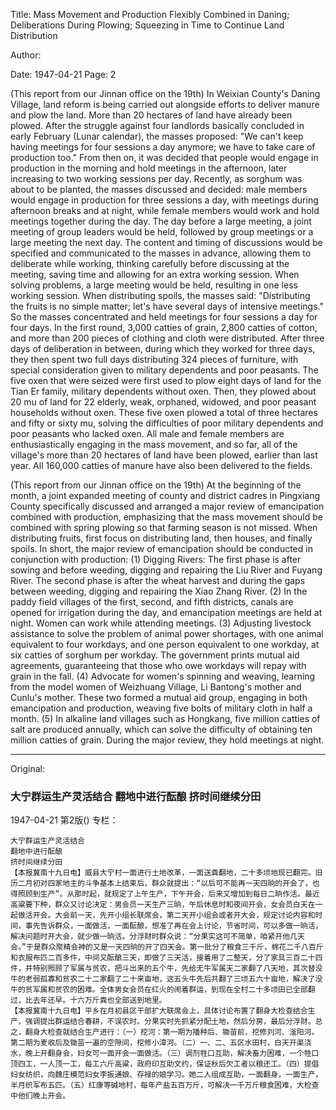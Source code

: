 Title: Mass Movement and Production Flexibly Combined in Daning; Deliberations During Plowing; Squeezing in Time to Continue Land Distribution

Author:

Date: 1947-04-21
Page: 2

(This report from our Jinnan office on the 19th) In Weixian County's Daning Village, land reform is being carried out alongside efforts to deliver manure and plow the land. More than 20 hectares of land have already been plowed. After the struggle against four landlords basically concluded in early February (Lunar calendar), the masses proposed: "We can't keep having meetings for four sessions a day anymore; we have to take care of production too." From then on, it was decided that people would engage in production in the morning and hold meetings in the afternoon, later increasing to two working sessions per day. Recently, as sorghum was about to be planted, the masses discussed and decided: male members would engage in production for three sessions a day, with meetings during afternoon breaks and at night, while female members would work and hold meetings together during the day. The day before a large meeting, a joint meeting of group leaders would be held, followed by group meetings or a large meeting the next day. The content and timing of discussions would be specified and communicated to the masses in advance, allowing them to deliberate while working, thinking carefully before discussing at the meeting, saving time and allowing for an extra working session. When solving problems, a large meeting would be held, resulting in one less working session. When distributing spoils, the masses said: "Distributing the fruits is no simple matter; let's have several days of intensive meetings." So the masses concentrated and held meetings for four sessions a day for four days. In the first round, 3,000 catties of grain, 2,800 catties of cotton, and more than 200 pieces of clothing and cloth were distributed. After three days of deliberation in between, during which they worked for three days, they then spent two full days distributing 324 pieces of furniture, with special consideration given to military dependents and poor peasants. The five oxen that were seized were first used to plow eight days of land for the Tian Er family, military dependents without oxen. Then, they plowed about 20 mu of land for 22 elderly, weak, orphaned, widowed, and poor peasant households without oxen. These five oxen plowed a total of three hectares and fifty or sixty mu, solving the difficulties of poor military dependents and poor peasants who lacked oxen. All male and female members are enthusiastically engaging in the mass movement, and so far, all of the village's more than 20 hectares of land have been plowed, earlier than last year. All 160,000 catties of manure have also been delivered to the fields.

(This report from our Jinnan office on the 19th) At the beginning of the month, a joint expanded meeting of county and district cadres in Pingxiang County specifically discussed and arranged a major review of emancipation combined with production, emphasizing that the mass movement should be combined with spring plowing so that farming season is not missed. When distributing fruits, first focus on distributing land, then houses, and finally spoils. In short, the major review of emancipation should be conducted in conjunction with production: (1) Digging Rivers: The first phase is after sowing and before weeding, digging and repairing the Liu River and Fuyang River. The second phase is after the wheat harvest and during the gaps between weeding, digging and repairing the Xiao Zhang River. (2) In the paddy field villages of the first, second, and fifth districts, canals are opened for irrigation during the day, and emancipation meetings are held at night. Women can work while attending meetings. (3) Adjusting livestock assistance to solve the problem of animal power shortages, with one animal equivalent to four workdays, and one person equivalent to one workday, at six catties of sorghum per workday. The government prints mutual aid agreements, guaranteeing that those who owe workdays will repay with grain in the fall. (4) Advocate for women's spinning and weaving, learning from the model women of Weizhuang Village, Li Bantong's mother and Cunlu's mother. These two formed a mutual aid group, engaging in both emancipation and production, weaving five bolts of military cloth in half a month. (5) In alkaline land villages such as Hongkang, five million catties of salt are produced annually, which can solve the difficulty of obtaining ten million catties of grain. During the major review, they hold meetings at night.



<hr /> 

Original: 


### 大宁群运生产灵活结合  翻地中进行酝酿  挤时间继续分田

1947-04-21
第2版()
专栏：

    大宁群运生产灵活结合
    翻地中进行酝酿
    挤时间继续分田
    【本报冀南十九日电】威县大宁村一面进行土地改革，一面送粪翻地，二十多顷地现已翻完。旧历二月初对四家地主的斗争基本上结束后，群众就提出：“以后可不能再一天四晌的开会了，也得照顾到生产”。从那时起，就规定了上午生产，下午开会，后来又增加到每日二晌作活。最近高粱要下种，群众又讨论决定：男会员一天生产三晌，午后休息时和夜间开会，女会员白天在一起做活开会。大会前一天，先开小组长联席会，第二天开小组会或者开大会，规定讨论内容和时间，事先告诉群众，一面做活，一面酝酿，想准了再在会上讨论，节省时间，可以多做一晌活，解决问题时开大会，就少做一晌活。分浮财时群众说：“分果实这可不简单，咱紧开他几天会。”于是群众聚精会神的又是一天四晌的开了四天会。第一批分了粮食三千斤，棉花二千八百斤和衣服布匹二百多件，中间又酝酿三天，即做了三天活，接着用了二整天，分了家具三百二十四件，并特别照顾了军属与贫农，把斗出来的五个牛，先给无牛军属天二家翻了八天地，其次替没牛的老弱孤寡和贫农二十二家翻了二十来亩地，这五头牛先后共翻了三顷五六十亩地，解决了没牛的贫军属和贫农的困难。全体男女会员在红火的闹着群运，到现在全村二十多顷田已全部翻过，比去年还早。十六万斤粪也全部送到地里。
    【本报冀南十九日电】平乡在月初县区干部扩大联席会上，具体讨论布置了翻身大检查结合生产，强调提出群运结合春耕，不误农时。分果实时先抓紧分配土地，然后分房，最后分浮财。总之，翻身大检查就结合生产进行：（一）挖河：第一期为播种后、锄苗前，挖修刘河、滏阳河。第二期为麦收后及锄苗一遍的空隙间，挖修小漳河。（二）一、二、五区水田村，白天开渠浇水，晚上开翻身会，妇女可一面开会一面做活。（三）调剂牲口互助，解决畜力困难，一个牲口顶四工，一人顶一工，每工六斤高粱，政府印互助文约，保证秋后欠工者以粮还工。（四）提倡妇女纺织，向魏庄模范妇女李扳通娘、存禄的娘学习。她二人组成互助，一面翻身，一面生产，半月织军布五匹。（五）红康等碱地村，每年产盐五百万斤，可解决一千万斤粮食困难，大检查中他们晚上开会。
